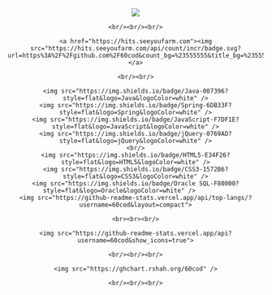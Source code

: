 
<div align="center">
	<img src="https://capsule-render.vercel.app/api?type=waving&color=auto&height=300&section=header&text=Yugyeong%20Na&fontSize=70" />
	
	<br/><br/><br/>
	
	<a href="https://hits.seeyoufarm.com"><img src="https://hits.seeyoufarm.com/api/count/incr/badge.svg?url=https%3A%2F%2Fgithub.com%2F60cod&count_bg=%23555555&title_bg=%23555555&icon=github.svg&icon_color=%23E7E7E7&title=GitHub&edge_flat=false"/></a>
	
	<br/><br/>
	
	<img src="https://img.shields.io/badge/Java-007396?style=flat&logo=Java&logoColor=white" />
	<img src="https://img.shields.io/badge/Spring-6DB33F?style=flat&logo=Spring&logoColor=white" />
	<img src="https://img.shields.io/badge/JavaScript-F7DF1E?style=flat&logo=JavaScript&logoColor=white" />
	<img src="https://img.shields.io/badge/jQuery-0769AD?style=flat&logo=jQuery&logoColor=white" />
	<br/>
	<img src="https://img.shields.io/badge/HTML5-E34F26?style=flat&logo=HTML5&logoColor=white" />
	<img src="https://img.shields.io/badge/CSS3-1572B6?style=flat&logo=CSS3&logoColor=white" />
	<img src="https://img.shields.io/badge/Oracle SQL-F80000?style=flat&logo=Oracle&logoColor=white" />         
	<img src="https://github-readme-stats.vercel.app/api/top-langs/?username=60cod&layout=compact">
	
	<br><br><br/>
	
	<img src="https://github-readme-stats.vercel.app/api?username=60cod&show_icons=true">
	
	<br/><br/><br/>
	
	<img src="https://ghchart.rshah.org/60cod" />
	
	<br/><br/><br/>
	
</div>

